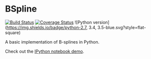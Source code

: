 BSpline
===========

[![Build Status](https://img.shields.io/travis/olivierverdier/bsplinelab/master.svg?style=flat-square)](https://travis-ci.org/olivierverdier/bsplinelab)
[![Coverage Status](https://img.shields.io/coveralls/olivierverdier/bsplinelab/master.svg?style=flat-square)](https://coveralls.io/r/olivierverdier/bsplinelab?branch=master)
![Python version](https://img.shields.io/badge/python-2.7, 3.4, 3.5-blue.svg?style=flat-square)

A basic implementation of B-splines in Python.

Check out the [IPython notebook demo](http://nbviewer.ipython.org/github/olivierverdier/bsplinelab/blob/master/Demo.ipynb).

